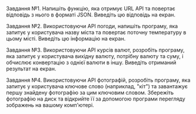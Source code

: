 
Завдання №1. Напишіть функцію, яка отримує URL API та повертає відповідь з нього в форматі JSON. Виведіть цю 
відповідь на екран.


Завдання №2. Використовуючи API погоди, напишіть програму, яка запитує у користувача назву міста та повертає поточну
температуру в цьому місті. Виведіть цю інформацію на екран.


Завдання №3. Використовуючи API курсів валют, розробіть програму, яка запитує у користувача вихідну валюту, потрібну 
валюту та суму, і обчислює конвертацію з однієї валюти в іншу. Виведіть отриманий результат на екран.


Завдання №4. Використовуючи API фотографій, розробіть програму, яка запитує у користувача ключове слово 
(наприклад, "кіт") та завантажує першу знайдену фотографію за цим ключовим словом. Збережіть фотографію на диск та 
відкрийте її за допомогою програми перегляду зображень на вашому комп'ютері.

